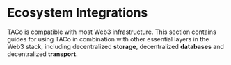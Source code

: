 # Ecosystem Integrations

TACo is compatible with most Web3 infrastructure. This section contains guides for using TACo in combination with other essential layers in the Web3 stack, including decentralized **storage**, decentralized **databases** and decentralized **transport**.&#x20;

